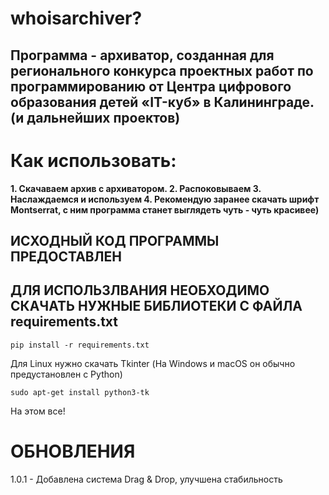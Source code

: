 # whoisarchiver?
## Программа - архиватор, созданная для регионального конкурса проектных работ по программированию от Центра цифрового образования детей «IT-куб»  в Калининграде. (и дальнейших проектов)

# Как использовать:
**1. Скачаваем архив с архиватором.
2. Распоковываем
3. Наслаждаемся и используем
4. Рекомендую заранее скачать шрифт Montserrat, с ним программа станет выглядеть чуть - чуть красивее)**


## ИСХОДНЫЙ КОД ПРОГРАММЫ ПРЕДОСТАВЛЕН
## ДЛЯ ИСПОЛЬЗЛВАНИЯ НЕОБХОДИМО СКАЧАТЬ НУЖНЫЕ БИБЛИОТЕКИ С ФАЙЛА requirements.txt

```Команда:
pip install -r requirements.txt
```

Для Linux нужно скачать Tkinter (На Windows и macOS он обычно предустановлен с Python)
```Команда:
sudo apt-get install python3-tk
```

На этом все!
# ОБНОВЛЕНИЯ
1.0.1 - Добавлена система Drag & Drop, улучшена стабильность
